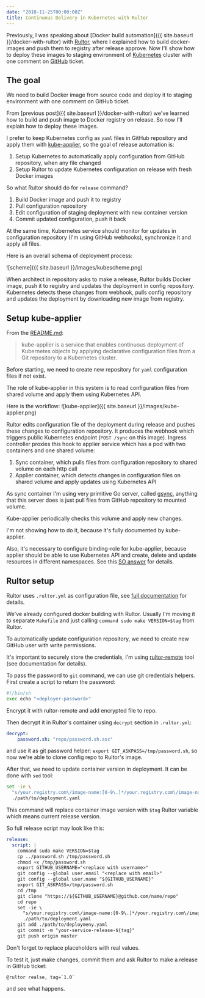```yaml
---
date: "2018-11-25T00:00:00Z"
title: Continuous Delivery in Kubernetes with Rultor
---
```


Previously, I was speaking about
[Docker build automation]({{ site.baseurl }}/docker-with-rultor)
with [Rultor](http://www.rultor.com/), where I explained how to
build docker-images and push them to registry after release approve.
Now I'll show how to deploy these images to staging environment of
[Kubernetes](https://kubernetes.io/) cluster with one comment
on [GitHub](https://github.com/) ticket.

## The goal

We need to build Docker image from source code and deploy it to staging
environment with one comment on GitHub ticket.

From [previous post]({{ site.baseurl }}/docker-with-rultor) we've learned
how to build and push image to Docker registry on release. So now I'll explain
how to deploy these images.

I prefer to keep Kubernetes config as `yaml` files in GitHub repository
and apply them with [kube-applier](https://github.com/box/kube-applier),
so the goal of release automation is:
 1. Setup Kubernetes to automatically apply configuration from GitHub
repository, when any file changed
 2. Setup Rultor to update Kubernetes configuration on release with fresh
Docker images

So what Rultor should do for `release` command?
 1. Build Docker image and push it to registry
 2. Pull configuration repository
 3. Edit configuration of staging deployment with new container version
 4. Commit updated configuration, push it back

At the same time, Kubernetes service should monitor for updates in
configuration repository (I'm using GitHub webhooks), synchronize it
and apply all files.

Here is an overall schema of deployment process:

![scheme]({{ site.baseurl }}/images/kubescheme.png)

When architect in repository asks to make a release,
Rultor builds Docker image, push it to registry and updates
the deployment in config repository.
Kubernetes detects these changes from webhook, pulls config repository
and updates the deployment by downloading new image from registry.

## Setup kube-applier

From the [README.md](https://github.com/box/kube-applier):

> kube-applier is a service that enables continuous deployment of Kubernetes
> objects by applying declarative configuration files from a Git repository to a Kubernetes cluster.

Before starting, we need to create new repository for `yaml` configuration files if not exist.

The role of kube-applier in this system is to read configuration files from
shared volume and apply them using Kubernetes API.

Here is the workflow:
![kube-applier]({{ site.baseurl }}/images/kube-applier.png)

Rultor edits configuration file of the deployment during release
and pushes these changes to configuration repository.
It produces the webhook which triggers public Kubernetes endpoint
(`POST /sync` on this image). Ingress controller proxies this hook
to applier service which has a pod with two containers and one shared volume:
 1. Sync container, which pulls files from configuration repository to
shared volume on each http call
 2. Applier container, which detects changes in configuration files
on shared volume and apply updates using Kubernetes API

As sync container I'm using very primitive Go server, called
[gsync](https://github.com/g4s8/gsync), anything that this server does
is just pull files from GitHub repository to mounted volume.

Kube-applier periodically checks this volume and apply new changes.

I'm not showing how to do it, because it's fully documented by kube-applier.

Also, it's necessary to configure binding-role for kube-applier,
because applier should be able to use Kubernetes API and
create, delete and update resources in different namespaces.
See this [SO answer](https://stackoverflow.com/a/50921129/1723695)
for details.

## Rultor setup

Rultor uses `.rultor.yml` as configuration file, see
[full documentation](http://doc.rultor.com/reference.html) for details.

We've already configured docker building with Rultor.
Usually I'm moving it to separate `Makefile` and just calling
`command sudo make VERSION=$tag` from Rultor.

To automatically update configuration repository, we need to create new GitHub
user with write permissions.

It's important to securely store the credentials, I'm using 
[rultor-remote](https://github.com/yegor256/rultor-remote) tool
(see documentation for details).

To pass the password to `git` command, we can use
git credentials helpers. First create a script to
return the password:
```sh
#!/bin/sh
exec echo "<deployer-password>"
```
Encrypt it with rultor-remote and add encrypted file to repo.

Then decrypt it in Rultor's container using `decrypt` section in `.rultor.yml`:
```yml
decrypt:
    password.sh: "repo/password.sh.asc"
```
and use it as git password helper: `export GIT_ASKPASS=/tmp/password.sh`,
so now we're able to clone config repo to Rultor's image.

After that, we need to update container version in deployment. It can be done with `sed`
tool:
```sh
set -ie \
  "s/your.registry.com\/image-name:[0-9\.]*/your.registry.com\/image-name:${tag}/g" \
  ./path/to/deployment.yaml
```
This command will replace container image version with `$tag` Rultor variable which means
current release version.

So full release script may look like this:
```yaml
release:
  script: |
    command sudo make VERSION=$tag
    cp ../password.sh /tmp/password.sh
    chmod +x /tmp/password.sh
    export GITHUB_USERNAME="<replace with username>"
    git config --global user.email "<replace with email>"
    git config --global user.name "${GITHUB_USERNAME}"
    export GIT_ASKPASS=/tmp/password.sh
    cd /tmp
    git clone "https://${GITHUB_USERNAME}@github.com/name/repo"
    cd repo
    set -ie \
      "s/your.registry.com\/image-name:[0-9\.]*/your.registry.com\/image-name:${tag}/g" \
      ./path/to/deployment.yaml
    git add ./path/to/deploymeny.yaml
    git commit -m "your-service-release-${tag}"
    git push origin master
```

Don't forget to replace placeholders with real values.

To test it, just make changes, commit them and ask Rultor to make a release
in GitHub ticket:
```
@rultor realse, tag=`1.0`
```
and see what happens.
